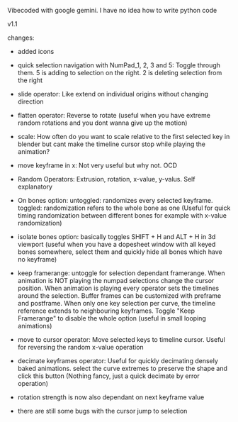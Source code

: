 Vibecoded with google gemini. I have no idea how to write python code

v1.1

changes:
- added icons
- quick selection navigation with NumPad_1, 2, 3 and 5: Toggle through them. 5 is adding to selection on the right. 2 is deleting selection from the right
- slide operator: Like extend on individual origins without changing direction 
- flatten operator: Reverse to rotate (useful when you have extreme random rotations and you dont wanna give up the motion)
- scale: How often do you want to scale relative to the first selected key in blender but cant make the timeline cursor stop while playing the animation?
- move keyframe in x: Not very useful but why not. OCD 
- Random Operators: Extrusion, rotation, x-value, y-valus. Self explanatory
- On bones option: untoggled: randomizes every selected keyframe. toggled: randomization refers to the whole bone as one (Useful for quick timing randomization between different bones for example with x-value randomization)

- isolate bones option: basically toggles SHIFT + H and ALT + H in 3d viewport (useful when you have a dopesheet window with all keyed bones somewhere, select them and quickly hide all bones which have no keyframe)
- keep framerange: untoggle for selection dependant framerange. When animation is NOT playing the numpad selections change the cursor position. When animation is playing every operator sets the timelines around the selection. Buffer frames can be customized with preframe and postframe. When only one key selection per curve, the timeline reference extends to neighbouring keyframes. Toggle "Keep Framerange" to disable the whole option (useful in small looping animations)
- move to cursor operator: Move selected keys to timeline cursor. Useful for reversing the random x-value operation
- decimate keyframes operator: Useful for quickly decimating densely baked animations. select the curve extremes to preserve the shape and click this button (Nothing fancy, just a quick decimate by error operation)

- rotation strength is now also dependant on next keyframe value
- there are still some bugs with the cursor jump to selection

